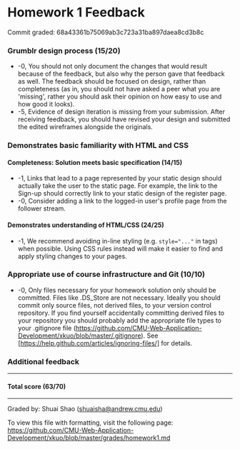 Homework 1 Feedback
==================

Commit graded: 68a43361b75069ab3c723a31ba897daea8cd3b8c

### Grumblr design process (15/20)
 * -0, You should not only document the changes that would result because of the feedback, but also why the person gave that feedback as well. The feedback should be focused on design, rather than completeness (as in, you should not have asked a peer what you are 'missing', rather you should ask their opinion on how easy to use and how good it looks).
 * -5, Evidence of design iteration is missing from your submission. After receiving feedback, you should have revised your design and submitted the edited wireframes alongside the originals.

### Demonstrates basic familiarity with HTML and CSS

#### Completeness: Solution meets basic specification (14/15)
 * -1, Links that lead to a page represented by your static design should actually take the user to the static page. For example, the link to the Sign-up should correctly link to your static design of the register page.
 * -0, Consider adding a link to the logged-in user's profile page from the follower stream.

#### Demonstrates understanding of HTML/CSS (24/25)
 * -1, We recommend avoiding in-line styling (e.g. `style="..."` in tags) when possible. Using CSS rules instead will make it easier to find and apply styling changes to your pages.

### Appropriate use of course infrastructure and Git (10/10)
 * -0, Only files necessary for your homework solution only should be committed.  Files like .DS_Store are not necessary.  Ideally you should commit only source files, not derived files, to your version control repository.  If you find yourself accidentally committing derived files to your repository you should probably add the appropriate file types to your .gitignore file (https://github.com/CMU-Web-Application-Development/xkuo/blob/master/.gitignore).  See [https://help.github.com/articles/ignoring-files/] for details.

### Additional feedback

---

#### Total score (63/70)

---

Graded by: Shuai Shao (shuaisha@andrew.cmu.edu)

To view this file with formatting, visit the following page: https://github.com/CMU-Web-Application-Development/xkuo/blob/master/grades/homework1.md
